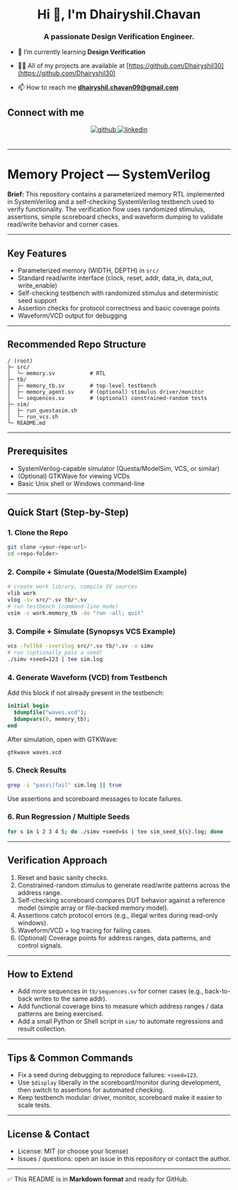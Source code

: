 <h1 align="center">Hi 👋, I'm Dhairyshil.Chavan</h1>
<h3 align="center">A passionate Design Verification Engineer.</h3>

- 🌱 I’m currently learning **Design Verification**

- 👨‍💻 All of my projects are available at [https://github.com/Dhairyshil30](https://github.com/Dhairyshil30)

- 📫 How to reach me **dhairyshil.chavan09@gmail.com**

## Connect with me  
<div align="center">
<a href="https://github.com/https://github.com/Dhairyshil30" target="_blank">
<img src=https://img.shields.io/badge/github-%2324292e.svg?&style=for-the-badge&logo=github&logoColor=white alt=github style="margin-bottom: 5px;" />
</a>
<a href="https://linkedin.com/in/http://linkedin.com/in/dhairyshil-chavan-6644a624b" target="_blank">
<img src=https://img.shields.io/badge/linkedin-%231E77B5.svg?&style=for-the-badge&logo=linkedin&logoColor=white alt=linkedin style="margin-bottom: 5px;" />
</a>  
</div>  
  

<br/>  

---
# Memory Project — SystemVerilog

**Brief:**
This repository contains a parameterized memory RTL implemented in SystemVerilog and a self-checking SystemVerilog testbench used to verify functionality. The verification flow uses randomized stimulus, assertions, simple scoreboard checks, and waveform dumping to validate read/write behavior and corner cases.

---

## Key Features

* Parameterized memory (WIDTH, DEPTH) in `src/`
* Standard read/write interface (clock, reset, addr, data\_in, data\_out, write\_enable)
* Self-checking testbench with randomized stimulus and deterministic seed support
* Assertion checks for protocol correctness and basic coverage points
* Waveform/VCD output for debugging

---

## Recommended Repo Structure

```plaintext
/ (root)
├─ src/
│  └─ memory.sv           # RTL
├─ tb/
│  ├─ memory_tb.sv        # top-level testbench
│  ├─ memory_agent.sv     # (optional) stimulus driver/monitor
│  └─ sequences.sv        # (optional) constrained-random tests
├─ sim/
│  ├─ run_questasim.sh
│  └─ run_vcs.sh
└─ README.md
```

---

## Prerequisites

* SystemVerilog-capable simulator (Questa/ModelSim, VCS, or similar)
* (Optional) GTKWave for viewing VCDs
* Basic Unix shell or Windows command-line

---

## Quick Start (Step-by-Step)

### 1. Clone the Repo

```bash
git clone <your-repo-url>
cd <repo-folder>
```

### 2. Compile + Simulate (Questa/ModelSim Example)

```bash
# create work library, compile SV sources
vlib work
vlog -sv src/*.sv tb/*.sv
# run testbench (command-line mode)
vsim -c work.memory_tb -do "run -all; quit"
```

### 3. Compile + Simulate (Synopsys VCS Example)

```bash
vcs -full64 -sverilog src/*.sv tb/*.sv -o simv
# run (optionally pass a seed)
./simv +seed=123 | tee sim.log
```

### 4. Generate Waveform (VCD) from Testbench

Add this block if not already present in the testbench:

```systemverilog
initial begin
  $dumpfile("waves.vcd");
  $dumpvars(0, memory_tb);
end
```

After simulation, open with GTKWave:

```bash
gtkwave waves.vcd
```

### 5. Check Results

```bash
grep -i "pass\|fail" sim.log || true
```

Use assertions and scoreboard messages to locate failures.

### 6. Run Regression / Multiple Seeds

```bash
for s in 1 2 3 4 5; do ./simv +seed=$s | tee sim_seed_${s}.log; done
```

---

## Verification Approach

1. Reset and basic sanity checks.
2. Constrained-random stimulus to generate read/write patterns across the address range.
3. Self-checking scoreboard compares DUT behavior against a reference model (simple array or file-backed memory model).
4. Assertions catch protocol errors (e.g., illegal writes during read-only windows).
5. Waveform/VCD + log tracing for failing cases.
6. (Optional) Coverage points for address ranges, data patterns, and control signals.

---

## How to Extend

* Add more sequences in `tb/sequences.sv` for corner cases (e.g., back-to-back writes to the same addr).
* Add functional coverage bins to measure which address ranges / data patterns are being exercised.
* Add a small Python or Shell script in `sim/` to automate regressions and result collection.

---

## Tips & Common Commands

* Fix a seed during debugging to reproduce failures: `+seed=123`.
* Use `$display` liberally in the scoreboard/monitor during development, then switch to assertions for automated checking.
* Keep testbench modular: driver, monitor, scoreboard make it easier to scale tests.

---

## License & Contact

* License: MIT (or choose your license)
* Issues / questions: open an issue in this repository or contact the author.

---

✅ This README is in **Markdown format** and ready for GitHub.
